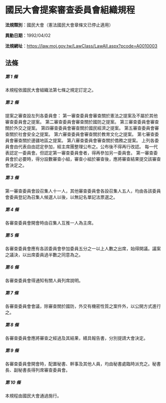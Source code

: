 # 國民大會提案審查委員會組織規程

**法規類別**：國民大會（憲法國民大會章條文已停止適用）

**異動日期**：1992/04/02  

**法規網址**：https://law.moj.gov.tw/LawClass/LawAll.aspx?pcode=A0010003





## 法條
##### 第 1 條
本規程依國民大會組織法第七條之規定訂定之。

##### 第 2 條
提案之審查設左列各委員會：
第一審查委員會審查關於憲法之提案及不屬於其他審查委員會之提案。
第二審查委員會審查關於國防之提案。
第三審查委員會審查關於外交之提案。
第四審查委員會審查關於國民經濟之提案。
第五審查委員會審查關於社會安全之提案。
第六審查委員會審查關於教育文化之提案。
第七審查委員會審查關於邊疆地區之提案。
第八審查委員會審查關於僑務之提案。
上列各委員會由代表自由認定參加，經主席團整理公布之。公布後不得再行改認。
每一代表認定一委員會。但認定第一審查委員會者，得再參加另一委員會。
第一審查委員會於必要時，得分設數審查小組，審查小組於審查後，應將審查結果提交該審查會決定之。

##### 第 3 條
第一審查委員會設召集人十一人，其他審查委員會各設召集人五人，均由各該委員會委員登記為召集人候選人以後，以無記名單記法票選之。

##### 第 4 條
各審查委員會開會時由召集人互推一人為主席。

##### 第 5 條
各審查委員會應有各該委員會參加委員五分之一以上人數之出席，始得開議。議案之議決，以出席委員過半數之同意為之。

##### 第 6 條
各審查委員會得通知有關人員列席說明。

##### 第 7 條
各審查委員會會議，除審查關於國防，外交有機密性質之案件外，以公開方式進行之。

##### 第 8 條
各審查委員會應將審查之經過及其結果，繕具報告書，分別提請大會決定。

##### 第 9 條
各審查委員會開會時，配置秘書、幹事及其他人員，均由秘書處臨時派充之。秘書長、副秘書長得列席審查委員會。

##### 第 10 條
本規程由國民大會通過施行。


